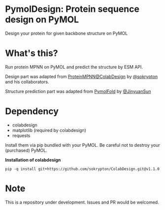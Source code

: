 # PymolDesign: Protein sequence design on PyMOL

Design your protein for given backbone structure on PyMOL

# What's this?

Run protein MPNN on PyMOL and predict the structure by ESM API.

Design part was adapted from [ProteinMPNN@ColabDesign](https://github.com/sokrypton/ColabDesign/tree/main/mpnn) by [@sokrypton](https://github.com/sokrypton) and his collaborators.

Structure prediction part was adapted from [PymolFold](https://github.com/JinyuanSun/PymolFold) by [@JinyuanSun](https://github.com/JinyuanSun)

# Dependency

* colabdesign
* matplotlib (required by colabdesign)
* requests

Install them via pip bundled with your PyMOL. Be careful not to destroy your (purchased) PyMOL.

**Installation of colabdesign**

```pip -q install git+https://github.com/sokrypton/ColabDesign.git@v1.1.0```

# Note 

This is a repository under development. Issues and PR would be welcomed.
